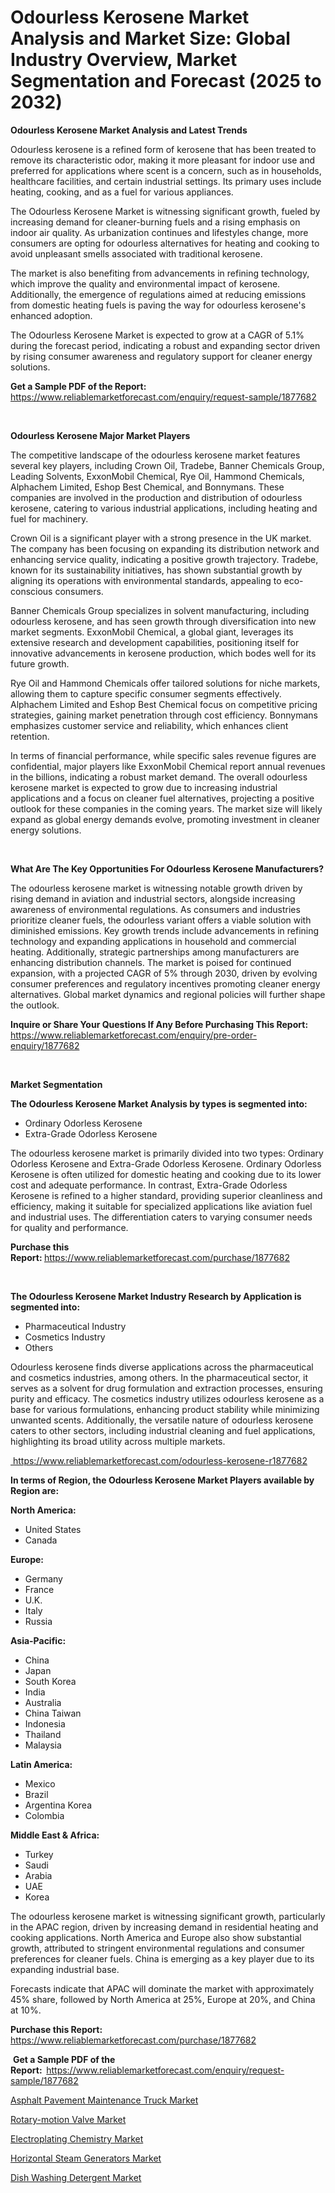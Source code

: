 <p><h1>Odourless Kerosene Market Analysis and Market Size: Global Industry Overview, Market Segmentation and Forecast (2025 to 2032)</h1></p><p><strong>Odourless Kerosene Market Analysis and Latest Trends</strong></p>
<p><p>Odourless kerosene is a refined form of kerosene that has been treated to remove its characteristic odor, making it more pleasant for indoor use and preferred for applications where scent is a concern, such as in households, healthcare facilities, and certain industrial settings. Its primary uses include heating, cooking, and as a fuel for various appliances.</p><p>The Odourless Kerosene Market is witnessing significant growth, fueled by increasing demand for cleaner-burning fuels and a rising emphasis on indoor air quality. As urbanization continues and lifestyles change, more consumers are opting for odourless alternatives for heating and cooking to avoid unpleasant smells associated with traditional kerosene. </p><p>The market is also benefiting from advancements in refining technology, which improve the quality and environmental impact of kerosene. Additionally, the emergence of regulations aimed at reducing emissions from domestic heating fuels is paving the way for odourless kerosene's enhanced adoption. </p><p>The Odourless Kerosene Market is expected to grow at a CAGR of 5.1% during the forecast period, indicating a robust and expanding sector driven by rising consumer awareness and regulatory support for cleaner energy solutions.</p></p>
<p><strong>Get a Sample PDF of the Report:&nbsp;</strong> <a href="https://www.reliablemarketforecast.com/enquiry/request-sample/1877682?utm_campaign=2447&utm_medium=2&utm_source=Github&utm_content=ia&utm_term=02042025&utm_id=odourless-kerosene">https://www.reliablemarketforecast.com/enquiry/request-sample/1877682</a></p>
<p>&nbsp;</p>
<p><strong>Odourless Kerosene Major Market Players</strong></p>
<p><p>The competitive landscape of the odourless kerosene market features several key players, including Crown Oil, Tradebe, Banner Chemicals Group, Leading Solvents, ExxonMobil Chemical, Rye Oil, Hammond Chemicals, Alphachem Limited, Eshop Best Chemical, and Bonnymans. These companies are involved in the production and distribution of odourless kerosene, catering to various industrial applications, including heating and fuel for machinery.</p><p>Crown Oil is a significant player with a strong presence in the UK market. The company has been focusing on expanding its distribution network and enhancing service quality, indicating a positive growth trajectory. Tradebe, known for its sustainability initiatives, has shown substantial growth by aligning its operations with environmental standards, appealing to eco-conscious consumers.</p><p>Banner Chemicals Group specializes in solvent manufacturing, including odourless kerosene, and has seen growth through diversification into new market segments. ExxonMobil Chemical, a global giant, leverages its extensive research and development capabilities, positioning itself for innovative advancements in kerosene production, which bodes well for its future growth.</p><p>Rye Oil and Hammond Chemicals offer tailored solutions for niche markets, allowing them to capture specific consumer segments effectively. Alphachem Limited and Eshop Best Chemical focus on competitive pricing strategies, gaining market penetration through cost efficiency. Bonnymans emphasizes customer service and reliability, which enhances client retention.</p><p>In terms of financial performance, while specific sales revenue figures are confidential, major players like ExxonMobil Chemical report annual revenues in the billions, indicating a robust market demand. The overall odourless kerosene market is expected to grow due to increasing industrial applications and a focus on cleaner fuel alternatives, projecting a positive outlook for these companies in the coming years. The market size will likely expand as global energy demands evolve, promoting investment in cleaner energy solutions.</p></p>
<p>&nbsp;</p>
<p><strong>What Are The Key Opportunities For Odourless Kerosene Manufacturers?</strong></p>
<p><p>The odourless kerosene market is witnessing notable growth driven by rising demand in aviation and industrial sectors, alongside increasing awareness of environmental regulations. As consumers and industries prioritize cleaner fuels, the odourless variant offers a viable solution with diminished emissions. Key growth trends include advancements in refining technology and expanding applications in household and commercial heating. Additionally, strategic partnerships among manufacturers are enhancing distribution channels. The market is poised for continued expansion, with a projected CAGR of 5% through 2030, driven by evolving consumer preferences and regulatory incentives promoting cleaner energy alternatives. Global market dynamics and regional policies will further shape the outlook.</p></p>
<p><strong>Inquire or Share Your Questions If Any Before Purchasing This Report:</strong> <a href="https://www.reliablemarketforecast.com/enquiry/pre-order-enquiry/1877682?utm_campaign=2447&utm_medium=2&utm_source=Github&utm_content=ia&utm_term=02042025&utm_id=odourless-kerosene">https://www.reliablemarketforecast.com/enquiry/pre-order-enquiry/1877682</a></p>
<p>&nbsp;</p>
<p><strong>Market Segmentation</strong></p>
<p><strong>The Odourless Kerosene Market Analysis by types is segmented into:</strong></p>
<p><ul><li>Ordinary Odorless Kerosene</li><li>Extra-Grade Odorless Kerosene</li></ul></p>
<p><p>The odourless kerosene market is primarily divided into two types: Ordinary Odorless Kerosene and Extra-Grade Odorless Kerosene. Ordinary Odorless Kerosene is often utilized for domestic heating and cooking due to its lower cost and adequate performance. In contrast, Extra-Grade Odorless Kerosene is refined to a higher standard, providing superior cleanliness and efficiency, making it suitable for specialized applications like aviation fuel and industrial uses. The differentiation caters to varying consumer needs for quality and performance.</p></p>
<p><strong>Purchase this Report:&nbsp;</strong><a href="https://www.reliablemarketforecast.com/purchase/1877682?utm_campaign=2447&utm_medium=2&utm_source=Github&utm_content=ia&utm_term=02042025&utm_id=odourless-kerosene">https://www.reliablemarketforecast.com/purchase/1877682</a></p>
<p>&nbsp;</p>
<p><strong>The Odourless Kerosene Market Industry Research by Application is segmented into:</strong></p>
<p><ul><li>Pharmaceutical Industry</li><li>Cosmetics Industry</li><li>Others</li></ul></p>
<p><p>Odourless kerosene finds diverse applications across the pharmaceutical and cosmetics industries, among others. In the pharmaceutical sector, it serves as a solvent for drug formulation and extraction processes, ensuring purity and efficacy. The cosmetics industry utilizes odourless kerosene as a base for various formulations, enhancing product stability while minimizing unwanted scents. Additionally, the versatile nature of odourless kerosene caters to other sectors, including industrial cleaning and fuel applications, highlighting its broad utility across multiple markets.</p></p>
<p><a href="https://www.reliablemarketforecast.com/odourless-kerosene-r1877682?utm_campaign=2447&utm_medium=2&utm_source=Github&utm_content=ia&utm_term=02042025&utm_id=odourless-kerosene">&nbsp;https://www.reliablemarketforecast.com/odourless-kerosene-r1877682</a></p>
<p><strong>In terms of Region, the Odourless Kerosene Market Players available by Region are:</strong></p>
<p>
    <p> <strong> North America: </strong>
        <ul>
            <li>United States</li>
            <li>Canada</li>
        </ul>
        </p> 
    <p> <strong> Europe: </strong>
        <ul>
            <li>Germany</li>
            <li>France</li>
            <li>U.K.</li>
            <li>Italy</li>
            <li>Russia</li>
        </ul>
        </p> 
    <p> <strong> Asia-Pacific: </strong>
        <ul>
            <li>China</li>
            <li>Japan</li>
            <li>South Korea</li>
            <li>India</li>
            <li>Australia</li>
            <li>China Taiwan</li>
            <li>Indonesia</li>
            <li>Thailand</li>
            <li>Malaysia</li>
        </ul>
        </p> 
    <p> <strong> Latin America: </strong>
        <ul>
            <li>Mexico</li>
            <li>Brazil</li>
            <li>Argentina Korea</li>
            <li>Colombia</li>
        </ul>
        </p> 
    <p> <strong> Middle East & Africa: </strong>
        <ul>
            <li>Turkey</li>
            <li>Saudi</li>
            <li>Arabia</li>
            <li>UAE</li>
            <li>Korea</li>
        </ul>
    </p>
    </p>
<p><p>The odourless kerosene market is witnessing significant growth, particularly in the APAC region, driven by increasing demand in residential heating and cooking applications. North America and Europe also show substantial growth, attributed to stringent environmental regulations and consumer preferences for cleaner fuels. China is emerging as a key player due to its expanding industrial base. </p><p>Forecasts indicate that APAC will dominate the market with approximately 45% share, followed by North America at 25%, Europe at 20%, and China at 10%.</p></p>
<p><strong>Purchase this Report: </strong><a href="https://www.reliablemarketforecast.com/purchase/1877682?utm_campaign=2447&utm_medium=2&utm_source=Github&utm_content=ia&utm_term=02042025&utm_id=odourless-kerosene">https://www.reliablemarketforecast.com/purchase/1877682</a></p>
<p>&nbsp;<strong>Get a Sample PDF of the Report:&nbsp;&nbsp;</strong><a href="https://www.reliablemarketforecast.com/enquiry/request-sample/1877682?utm_campaign=2447&utm_medium=2&utm_source=Github&utm_content=ia&utm_term=02042025&utm_id=odourless-kerosene">https://www.reliablemarketforecast.com/enquiry/request-sample/1877682</a></p>
<p><strong></strong></p>
<p><p><a href="https://www.linkedin.com/pulse/asphalt-pavement-maintenance-truck-market-size-analysis-2025-2032-gicsf?utm_campaign=2447&utm_medium=2&utm_source=Github&utm_content=ia&utm_term=02042025&utm_id=odourless-kerosene">Asphalt Pavement Maintenance Truck Market</a></p><p><a href="https://www.linkedin.com/pulse/global-rotary-motion-valve-market-analysis-key-trends-lvrze?utm_campaign=2447&utm_medium=2&utm_source=Github&utm_content=ia&utm_term=02042025&utm_id=odourless-kerosene">Rotary-motion Valve Market</a></p><p><a href="https://github.com/piskofraisel/Market-Research-Report-List-1/blob/main/electroplating-chemistry-market.md?utm_campaign=2447&utm_medium=2&utm_source=Github&utm_content=ia&utm_term=02042025&utm_id=odourless-kerosene">Electroplating Chemistry Market</a></p><p><a href="https://www.linkedin.com/pulse/evaluating-horizontal-steam-generators-market-trends-growth-opportunities-pf4sf?utm_campaign=2447&utm_medium=2&utm_source=Github&utm_content=ia&utm_term=02042025&utm_id=odourless-kerosene">Horizontal Steam Generators Market</a></p><p><a href="https://github.com/grimssummouc/Market-Research-Report-List-1/blob/main/dish-washing-detergent-market.md?utm_campaign=2447&utm_medium=2&utm_source=Github&utm_content=ia&utm_term=02042025&utm_id=odourless-kerosene">Dish Washing Detergent Market</a></p></p>